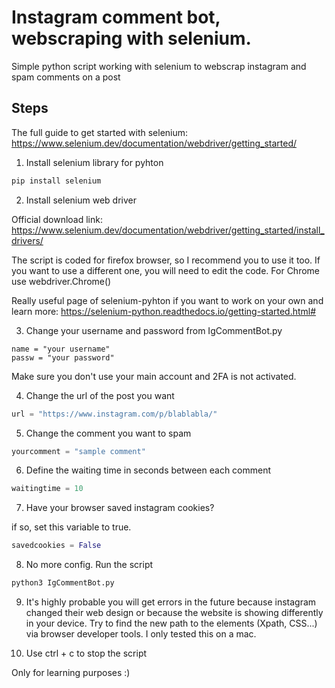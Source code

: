 # Instagram comment bot, webscraping with selenium.
Simple python script working with selenium to webscrap instagram and spam comments on a post

## Steps

The full guide to get started with selenium: https://www.selenium.dev/documentation/webdriver/getting_started/

1. Install selenium library for pyhton

```bash
pip install selenium
```

2. Install selenium web driver

Official download link: https://www.selenium.dev/documentation/webdriver/getting_started/install_drivers/

The script is coded for firefox browser, so I recommend you to use it too. If you want to use a different one, you will need to edit the code.
For Chrome use webdriver.Chrome()

Really useful page of selenium-pyhton if you want to work on your own and learn more: https://selenium-python.readthedocs.io/getting-started.html#

3. Change your username and password from IgCommentBot.py

```pyhton
name = "your username"
passw = "your password"
```
Make sure you don't use your main account and 2FA is not activated.

4. Change the url of the post you want

```python
url = "https://www.instagram.com/p/blablabla/"
```
5. Change the comment you want to spam

```python
yourcomment = "sample comment"
```
6. Define the waiting time in seconds between each comment
```python
waitingtime = 10
```
7. Have your browser saved instagram cookies?

if so, set this variable to true.
```python
savedcookies = False
```
8. No more config. Run the script
```bash
python3 IgCommentBot.py
```
9. It's highly probable you will get errors in the future because instagram changed their web design or because the website is showing differently in your device. Try to find the new path to the elements (Xpath, CSS...) via browser developer tools. I only tested this on a mac.

10. Use ctrl + c to stop the script




Only for learning purposes :)
